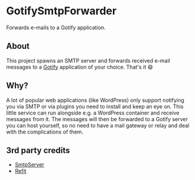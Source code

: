 # GotifySmtpForwarder

Forwards e-mails to a Gotify application.

## About

This project spawns an SMTP server and forwards received e-mail messages to a [Gotify](https://gotify.net/) application of your choice. That's it 😄

## Why?

A lot of popular web applications (like WordPress) only support notifying you via SMTP or via plugins you need to install and keep an eye on. This little service can run alongside e.g. a WordPress container and receive messages from it. The messages will then be forwarded to a Gotify server you can host yourself, so no need to have a mail gateway or relay and deal with the complications of them.

## 3rd party credits

- [SmtpServer](https://github.com/cosullivan/SmtpServer)
- [Refit](https://github.com/reactiveui/refit)
